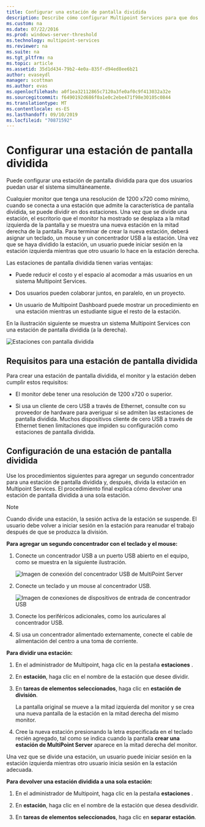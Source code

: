 ```yaml
---
title: Configurar una estación de pantalla dividida
description: Describe cómo configurar Multipoint Services para que dos usuarios puedan compartir un solo sistema.
ms.custom: na
ms.date: 07/22/2016
ms.prod: windows-server-threshold
ms.technology: multipoint-services
ms.reviewer: na
ms.suite: na
ms.tgt_pltfrm: na
ms.topic: article
ms.assetid: 35d1d434-79b2-4e0a-835f-d94ed8ee6b21
author: evaseydl
manager: scottman
ms.author: evas
ms.openlocfilehash: a0f1ea32112865c7120a3fe0af0c9f413032a32e
ms.sourcegitcommit: f6490192d686f0a1e0c2ebe471f98e30105c0844
ms.translationtype: MT
ms.contentlocale: es-ES
ms.lasthandoff: 09/10/2019
ms.locfileid: "70871592"
---
```

# <a name="set-up-a-split-screen-station"></a>Configurar una estación de pantalla dividida
Puede configurar una estación de pantalla dividida para que dos usuarios puedan usar el sistema simultáneamente.

Cualquier monitor que tenga una resolución de 1200 x720 como mínimo, cuando se conecta a una estación que admite la característica de pantalla dividida, se puede dividir en dos estaciones. Una vez que se divide una estación, el escritorio que el monitor ha mostrado se desplaza a la mitad izquierda de la pantalla y se muestra una nueva estación en la mitad derecha de la pantalla. Para terminar de crear la nueva estación, deberá asignar un teclado, un mouse y un concentrador USB a la estación. Una vez que se haya dividido la estación, un usuario puede iniciar sesión en la estación izquierda mientras que otro usuario lo hace en la estación derecha.  
  
Las estaciones de pantalla dividida tienen varias ventajas:  
  
-   Puede reducir el costo y el espacio al acomodar a más usuarios en un sistema Multipoint Services.  
  
-   Dos usuarios pueden colaborar juntos, en paralelo, en un proyecto.  
  
-   Un usuario de Multipoint Dashboard puede mostrar un procedimiento en una estación mientras un estudiante sigue el resto de la estación.  
  
En la ilustración siguiente se muestra un sistema Multipoint Services con una estación de pantalla dividida (a la derecha).  
  
![Estaciones con pantalla dividida](./media/WMS_diagram3.gif)  
   
## <a name="requirements-for-a-split-screen-station"></a>Requisitos para una estación de pantalla dividida  
Para crear una estación de pantalla dividida, el monitor y la estación deben cumplir estos requisitos:  
  
-   El monitor debe tener una resolución de 1200 x720 o superior.  
  
-   Si usa un cliente de cero USB a través de Ethernet, consulte con su proveedor de hardware para averiguar si se admiten las estaciones de pantalla dividida. Muchos dispositivos cliente de cero USB a través de Ethernet tienen limitaciones que impiden su configuración como estaciones de pantalla dividida.  
  
## <a name="setting-up-a-split-screen-station"></a>Configuración de una estación de pantalla dividida  
Use los procedimientos siguientes para agregar un segundo concentrador para una estación de pantalla dividida y, después, divida la estación en Multipoint Services. El procedimiento final explica cómo devolver una estación de pantalla dividida a una sola estación.  
  
> [!NOTE]  
> Cuando divide una estación, la sesión activa de la estación se suspende. El usuario debe volver a iniciar sesión en la estación para reanudar el trabajo después de que se produzca la división.  
  
**Para agregar un segundo concentrador con el teclado y el mouse:**  
  
1.  Conecte un concentrador USB a un puerto USB abierto en el equipo, como se muestra en la siguiente ilustración.  
  
    ![Imagen de conexión del concentrador USB de MultiPoint Server](./media/WMSUSBHubConnection.gif)  
  
2.  Conecte un teclado y un mouse al concentrador USB.  
  
    ![Imagen de conexiones de dispositivos de entrada de concentrador USB](./media/WMSUSBDeviceConnection.gif)  
  
3.  Conecte los periféricos adicionales, como los auriculares al concentrador USB.  
  
4.  Si usa un concentrador alimentado externamente, conecte el cable de alimentación del centro a una toma de corriente.  
  
**Para dividir una estación:**  
  
1.  En el administrador de Multipoint, haga clic en la pestaña **estaciones** .  
  
2.  En **estación**, haga clic en el nombre de la estación que desee dividir.  
  
3.  En **tareas de elementos seleccionados**, haga clic en **estación de división**.  
  
    La pantalla original se mueve a la mitad izquierda del monitor y se crea una nueva pantalla de la estación en la mitad derecha del mismo monitor.  
  
4.  Cree la nueva estación presionando la letra especificada en el teclado recién agregado, tal como se indica cuando la pantalla **crear una estación de MultiPoint Server** aparece en la mitad derecha del monitor.  
  
Una vez que se divide una estación, un usuario puede iniciar sesión en la estación izquierda mientras otro usuario inicia sesión en la estación adecuada.  
  
**Para devolver una estación dividida a una sola estación:**  
  
1.  En el administrador de Multipoint, haga clic en la pestaña **estaciones** .  
  
2.  En **estación**, haga clic en el nombre de la estación que desea desdividir.  
  
3.  En **tareas de elementos seleccionados**, haga clic en **separar estación**.